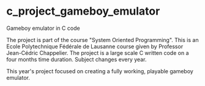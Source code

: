 # c_project_gameboy_emulator
Gameboy emulator in C code

The project is part of the course "System Oriented Programming".
This is an Ecole Polytechnique Fédérale de Lausanne course given by Professor Jean-Cédric Chappelier.
The project is a large scale C written code on a four months time duration. Subject changes every year.

This year's project focused on creating a fully working, playable gameboy emulator.
